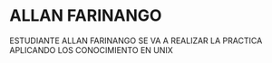  # ALLAN FARINANGO #
 ESTUDIANTE ALLAN FARINANGO 
 SE VA A REALIZAR LA PRACTICA APLICANDO LOS CONOCIMIENTO EN UNIX
